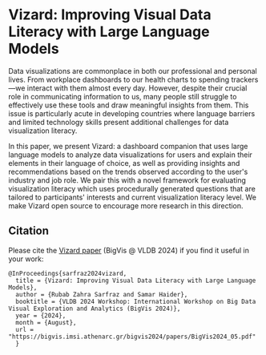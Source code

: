 # Vizard: Improving Visual Data Literacy with Large Language Models

Data visualizations are commonplace in both our professional and personal lives. From workplace dashboards to our health charts to spending trackers&mdash;we interact with them almost every day. However, despite their crucial role in communicating information to us, many people still struggle to effectively use these tools and draw meaningful insights from them. This issue is particularly acute in developing countries where language barriers and limited technology skills present additional challenges for data visualization literacy. 

In this paper, we present Vizard: a dashboard companion that uses large language models to analyze data visualizations for users and explain their elements in their language of choice, as well as providing insights and recommendations based on the trends observed according to the user's industry and job role. We pair this with a novel framework for evaluating visualization literacy which uses procedurally generated questions that are tailored to participants' interests and current visualization literacy level. We make Vizard open source to encourage more research in this direction.


## Citation

Please cite the [Vizard paper](https://rubabzs.github.io/files/vizard.pdf) (BigVis @ VLDB 2024) if you find it useful in your work:

~~~~
@InProceedings{sarfraz2024vizard,
  title = {Vizard: Improving Visual Data Literacy with Large Language Models},
  author = {Rubab Zahra Sarfraz and Samar Haider},
  booktitle = {VLDB 2024 Workshop: International Workshop on Big Data Visual Exploration and Analytics (BigVis 2024)},
  year = {2024},
  month = {August},
  url = "https://bigvis.imsi.athenarc.gr/bigvis2024/papers/BigVis2024_05.pdf"
  }
~~~~